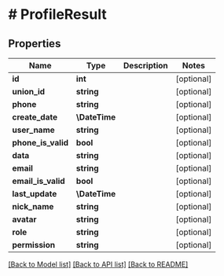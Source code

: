 # # ProfileResult

## Properties

Name | Type | Description | Notes
------------ | ------------- | ------------- | -------------
**id** | **int** |  | [optional]
**union_id** | **string** |  | [optional]
**phone** | **string** |  | [optional]
**create_date** | **\DateTime** |  | [optional]
**user_name** | **string** |  | [optional]
**phone_is_valid** | **bool** |  | [optional]
**data** | **string** |  | [optional]
**email** | **string** |  | [optional]
**email_is_valid** | **bool** |  | [optional]
**last_update** | **\DateTime** |  | [optional]
**nick_name** | **string** |  | [optional]
**avatar** | **string** |  | [optional]
**role** | **string** |  | [optional]
**permission** | **string** |  | [optional]

[[Back to Model list]](../../README.md#models) [[Back to API list]](../../README.md#endpoints) [[Back to README]](../../README.md)
